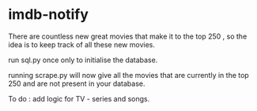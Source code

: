 # imdb-notify
There are countless new great movies that make it to the top 250 , so the idea is to keep track of all these new movies.

run sql.py once only to initialise the database.

running scrape.py will now give all the movies that are currently in the top 250 and are not present in your database.

To do : add logic for TV - series and songs.
